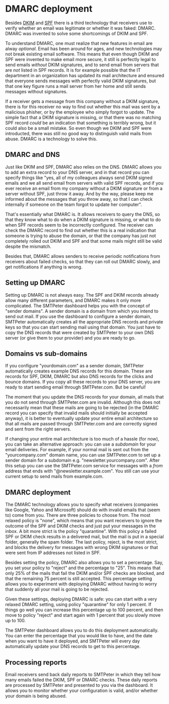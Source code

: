 # DMARC deployment

Besides [DKIM](dkim-signing) and [SPF](spf-validation) there is a third
technology that receivers use to verify whether an email was legitimate
or whether it was faked: DMARC. DMARC was invented to solve some shortcomings
of DKIM and SPF.

To understand DMARC, one must realize that new features in email are alway 
_optional_. Email has been around for ages, and new technologies may not 
break existing email software. This means that even though DKIM and SPF 
were invented to make email more secure, it still is perfectly legal to 
send emails _without_ DKIM signatures, and to send email from servers 
that are _not_ listed in SPF records. It is for example possible that the 
IT department in an organization has updated its mail architecture and 
ensured that everyone sends messages with perfectly valid DKIM signatures, 
but that one key figure runs a mail server from her home and still sends 
messages without signatures.

If a receiver gets a message from this company without a DKIM signature,
there is for this receiver no way to find out whether this mail was sent
by a malicious phisher, or by the employee who simply forgot
to update. The simple fact that a DKIM signature is missing, or that there
was no matching SPF record _could_ be an indication that something is
terribly wrong, but it could also be a small mistake. So even though we 
DKIM and SPF were introducted, there was still no good way to 
distinguish valid mails from abuse. DMARC is a technology to solve this.


## DMARC and DNS

Just like DKIM and SPF, DMARC also relies on the DNS. DMARC allows you
to add an extra record to your DNS server, and in that record you can
specify things like "yes, all of my colleagues always send DKIM signed emails
and we all send email from servers with valid SPF records, and if you ever 
receive an email from my company without a DKIM signature or from a server
without SPF, just throw it away. And by the way, please keep me informed 
about the messages that you throw away, so that I can check internally if 
someone on the team forgot to update her computer".

That's essentially what DMARC is. It allows receivers to query the DNS, so
that they know what to do when a DKIM signature is missing, or what to do when SPF
records seem to be incorrectly configured. The receiver can check the DMARC
record to find out whether this is a real indication that someone is trying
to abuse the domain, or that the company has just not completely rolled out
DKIM and SPF and that some mails might still be valid despite the mismatch.

Besides that, DMARC allows senders to receive periodic notifications
from receivers about failed checks, so that they can roll out
DMARC slowly, and get notifications if anything is wrong.


## Setting up DMARC

Setting up DMARC is not always easy. The SPF and DKIM records already allow
many different parameters, and DMARC makes it only more complicated. The
SMTPeter dashboard helps you with the concept of "sender domains".
A sender domain is a domain from which you intend to send out mail. 
If you use the dashboard to configure a sender domain, SMTPeter automatically
creates all the appropriate DNS records and private keys so that you can
start sending mail using that domain. You just have to copy the DNS records 
that were created by SMTPeter to your own DNS server (or give them to your 
provider) and you are ready to go.


## Domains vs sub-domains

If you configure "yourdomain.com" as a sender domain, SMTPeter automatically
creates example DNS records for this domain. These are records for SPF, DKIM,
DMARC but also DNS records for the clicks and bounce domains. If you copy all 
these records to your DNS server, you are ready to start sending email
through SMTPeter.com. But be careful!

The moment that you update the DNS records for your domain, all mails that
you do not send through SMTPeter.com are invalid. Although this does not
necessarily mean that these mails are going to be rejected (in the DMARC record
you can specify that invalid mails should initially be accepted anyway), 
it is better to eventually update your entire email architecture so that all mails
are passed through SMTPeter.com and are correctly signed and sent from the 
right servers.

If changing your entire mail architecture is too much of a hassle (for now), 
you can take an alternative approach: you can use a _subdomain_ for 
your email deliveries. For example, if your normal mail is sent out from the
"yourcompany.com" domain name, you can use SMTPeter.com to set up a sender
domain for a subdomain e.g. "newsletter.yourcompany.com". After this setup
you can use the SMTPeter.com service for messages with a _from_ address that 
ends with "@newsletter.example.com". You still can use your current setup 
to send mails from example.com.


## DMARC deployment

The DMARC technology allows you to specify what receivers (companies like Google,
Yahoo and Microsoft) should do with invalid emails that (seem to) come from you. There are 
three policies to choose from. The most relaxed policy is "none", which means 
that you want receivers to ignore the outcome of the SPF and DKIM checks and 
just put your messages in the inbox. A bit more strict is the policy "quarantine". 
With this policy a failed SPF or DKIM check results in a delivered mail, but the
mail is put in a special folder, generally the spam folder. The last
policy, reject, is the most strict, and blocks the delivery for messages
with wrong DKIM signatures or that were sent from IP addresses not listed in SPF.

Besides setting the policy, DMARC also allows you to set a percentage. Say, 
you set your policy to "reject" and the percentage to "25". This means that
only 25% of the mails that fail the DKIM and/or SPF checks are blocked,
and that the remaining 75 percent is still accepted. This percentage setting allows
you to experiment with deploying DMARC without having to worry that suddenly
all your mail is going to be rejected.

Given these settings, deploying DMARC is safe: you can start with a very relaxed 
DMARC setting, using policy "quarantine" for only 1 percent. If things go 
well you can increase this percentage up to 100 percent, and then move to
policy "reject" and start again with 1 percent that you slowly move up to 100.

The SMTPeter dashboard allows you to do this deployment automatically. You
can enter the percentage that you would like to have, and the date when you
want to have it deployed, and SMTPeter will every day automatically update your
DNS records to get to this percentage.


## Processing reports

Email receivers send back daily reports to SMTPeter in which they tell
how many emails failed the DKIM, SPF or DMARC checks. These daily reports
are processed by SMTPeter and presented to you via the dashboard. It allows
you to monitor whether your configuration is valid, and/or whether your
domain is being abused.

